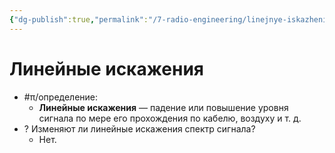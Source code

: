 ```yaml
---
{"dg-publish":true,"permalink":"/7-radio-engineering/linejnye-iskazheniya/","title":"Линейные искажения","tags":["схемотехника","рпру","искажения"]}
---
```



# Линейные искажения

- #π/определение:
	- **Линейные искажения** — падение или повышение уровня сигнала по мере его прохождения по кабелю, воздуху и т. д.
- ? Изменяют ли линейные искажения спектр сигнала?
	- Нет.
